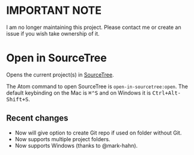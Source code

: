 # IMPORTANT NOTE

I am no longer maintaining this project. Please contact me or create an issue if you wish take ownership of it.

# Open in SourceTree

Opens the current project(s) in [SourceTree](http://sourcetreeapp.com).

The Atom command to open SourceTree is `open-in-sourcetree:open`.  The default keybinding on the Mac is <kbd>&#8984;&#8963;S</kbd> and on Windows it is <kbd>Ctrl+Alt-Shift+S</kbd>.

## Recent changes

 * Now will give option to create Git repo if used on folder without Git.
 * Now supports multiple project folders.
 * Now supports Windows (thanks to @mark-hahn).
